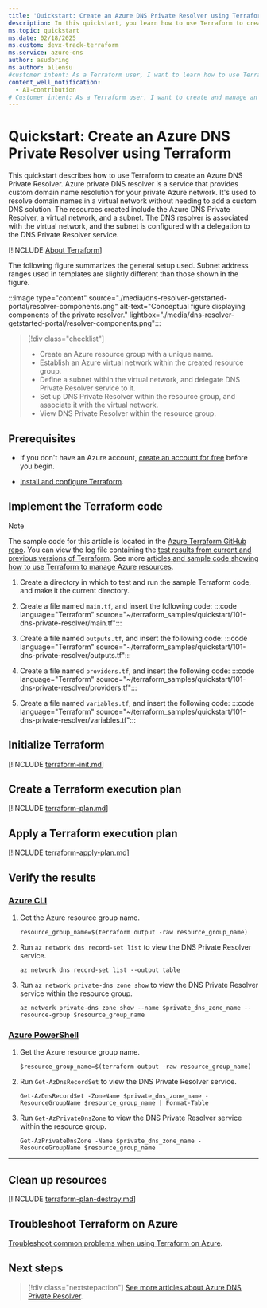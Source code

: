 ```yaml
---
title: 'Quickstart: Create an Azure DNS Private Resolver using Terraform'
description: In this quickstart, you learn how to use Terraform to create and manage an Azure DNS Private Resolver. 
ms.topic: quickstart
ms.date: 02/18/2025
ms.custom: devx-track-terraform
ms.service: azure-dns
author: asudbring
ms.author: allensu
#customer intent: As a Terraform user, I want to learn how to use Terraform to create and manage an Azure DNS Private Resolver.
content_well_notification: 
  - AI-contribution
# Customer intent: As a Terraform user, I want to create and manage an Azure DNS Private Resolver using Terraform, so that I can enable custom domain name resolution within my private Azure network efficiently.
---
```


# Quickstart: Create an Azure DNS Private Resolver using Terraform

This quickstart describes how to use Terraform to create an Azure DNS Private Resolver. Azure private DNS resolver is a service that provides custom domain name resolution for your private Azure network. It's used to resolve domain names in a virtual network without needing to add a custom DNS solution. The resources created include the Azure DNS Private Resolver, a virtual network, and a subnet. The DNS resolver is associated with the virtual network, and the subnet is configured with a delegation to the DNS Private Resolver service.

[!INCLUDE [About Terraform](~/azure-dev-docs-pr/articles/terraform/includes/abstract.md)]

The following figure summarizes the general setup used. Subnet address ranges used in templates are slightly different than those shown in the figure.

:::image type="content" source="./media/dns-resolver-getstarted-portal/resolver-components.png" alt-text="Conceptual figure displaying components of the private resolver." lightbox="./media/dns-resolver-getstarted-portal/resolver-components.png":::

> [!div class="checklist"]
> * Create an Azure resource group with a unique name.
> * Establish an Azure virtual network within the created resource group.
> * Define a subnet within the virtual network, and delegate DNS Private Resolver service to it.
> * Set up DNS Private Resolver within the resource group, and associate it with the virtual network.
> * View DNS Private Resolver within the resource group.

## Prerequisites

- If you don't have an Azure account, [create an account for free](https://azure.microsoft.com/pricing/purchase-options/azure-account?cid=msft_learn) before you begin.

- [Install and configure Terraform](/azure/developer/terraform/quickstart-configure).

## Implement the Terraform code

> [!NOTE]
> The sample code for this article is located in the [Azure Terraform GitHub repo](https://github.com/Azure/terraform/tree/master/quickstart/101-dns-private-resolver). You can view the log file containing the [test results from current and previous versions of Terraform](https://github.com/Azure/terraform/tree/master/quickstart/101-dns-private-resolver/TestRecord.md).
> See more [articles and sample code showing how to use Terraform to manage Azure resources](/azure/terraform).

1. Create a directory in which to test and run the sample Terraform code, and make it the current directory.

1. Create a file named `main.tf`, and insert the following code:
    :::code language="Terraform" source="~/terraform_samples/quickstart/101-dns-private-resolver/main.tf":::

1. Create a file named `outputs.tf`, and insert the following code:
    :::code language="Terraform" source="~/terraform_samples/quickstart/101-dns-private-resolver/outputs.tf":::

1. Create a file named `providers.tf`, and insert the following code:
    :::code language="Terraform" source="~/terraform_samples/quickstart/101-dns-private-resolver/providers.tf":::

1. Create a file named `variables.tf`, and insert the following code:
    :::code language="Terraform" source="~/terraform_samples/quickstart/101-dns-private-resolver/variables.tf":::

## Initialize Terraform

[!INCLUDE [terraform-init.md](~/azure-dev-docs-pr/articles/terraform/includes/terraform-init.md)]

## Create a Terraform execution plan

[!INCLUDE [terraform-plan.md](~/azure-dev-docs-pr/articles/terraform/includes/terraform-plan.md)]

## Apply a Terraform execution plan

[!INCLUDE [terraform-apply-plan.md](~/azure-dev-docs-pr/articles/terraform/includes/terraform-apply-plan.md)]

## Verify the results

### [Azure CLI](#tab/azure-cli)

1. Get the Azure resource group name.

    ```console
    resource_group_name=$(terraform output -raw resource_group_name)
    ```

1. Run `az network dns record-set list` to view the DNS Private Resolver service.

   ```azurecli
   az network dns record-set list --output table
   ```

1. Run `az network private-dns zone show` to view the DNS Private Resolver service within the resource group.

    ```azurecli
    az network private-dns zone show --name $private_dns_zone_name --resource-group $resource_group_name 
    ```

### [Azure PowerShell](#tab/azure-powershell)

1. Get the Azure resource group name.

    ```console
    $resource_group_name=$(terraform output -raw resource_group_name)
    ```

1. Run `Get-AzDnsRecordSet` to view the DNS Private Resolver service.

    ```azurepowershell
    Get-AzDnsRecordSet -ZoneName $private_dns_zone_name -ResourceGroupName $resource_group_name | Format-Table
    ```

1. Run `Get-AzPrivateDnsZone` to view the DNS Private Resolver service within the resource group.

    ```azurepowershell
    Get-AzPrivateDnsZone -Name $private_dns_zone_name -ResourceGroupName $resource_group_name
    ```

---

## Clean up resources

[!INCLUDE [terraform-plan-destroy.md](~/azure-dev-docs-pr/articles/terraform/includes/terraform-plan-destroy.md)]

## Troubleshoot Terraform on Azure

[Troubleshoot common problems when using Terraform on Azure](/azure/developer/terraform/troubleshoot).

## Next steps

> [!div class="nextstepaction"]
> [See more articles about Azure DNS Private Resolver](/search/?terms=Azure%20private%20dns%20resolver%20and%20terraform).

